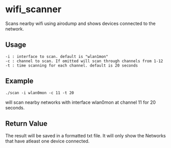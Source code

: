 # wifi_scanner
Scans nearby wifi using airodump and shows devices connected to the network.

## Usage
```
-i : interface to scan. default is "wlan1mon"
-c : channel to scan. If omitted will scan through channels from 1-12
-t : time scanning for each channel. default is 20 seconds
```

## Example
```
./scan -i wlan0mon -c 11 -t 20
```
will scan nearby networks with interface wlan0mon at channel 11 for 20 seconds.

## Return Value
The result will be saved in a formatted txt file. It will only show the Networks that have atleast one device connected.
